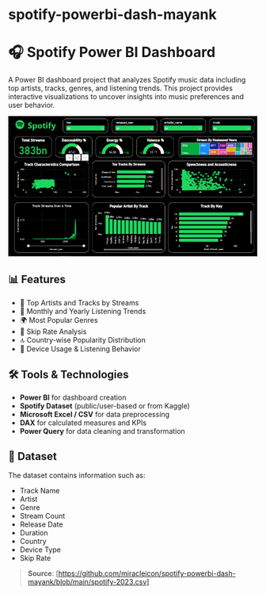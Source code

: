 # spotify-powerbi-dash-mayank
# 🎧 Spotify Power BI Dashboard

A Power BI dashboard project that analyzes Spotify music data including top artists, tracks, genres, and listening trends. This project provides interactive visualizations to uncover insights into music preferences and user behavior.

![Dashboard Preview](https://github.com/miracleicon/spotify-powerbi-dash-mayank/blob/main/Spotify%20songs.PNG) <!-- Add screenshot path -->

## 📊 Features

- 🎵 Top Artists and Tracks by Streams
- 📆 Monthly and Yearly Listening Trends
- 🌍 Most Popular Genres
- 🔄 Skip Rate Analysis
- 🔝 Country-wise Popularity Distribution
- 📱 Device Usage & Listening Behavior

## 🛠️ Tools & Technologies

- **Power BI** for dashboard creation  
- **Spotify Dataset** (public/user-based or from Kaggle)  
- **Microsoft Excel / CSV** for data preprocessing  
- **DAX** for calculated measures and KPIs  
- **Power Query** for data cleaning and transformation  

## 📁 Dataset

The dataset contains information such as:
- Track Name  
- Artist  
- Genre  
- Stream Count  
- Release Date  
- Duration  
- Country  
- Device Type  
- Skip Rate  

> **Source**: [https://github.com/miracleicon/spotify-powerbi-dash-mayank/blob/main/spotify-2023.csv]
